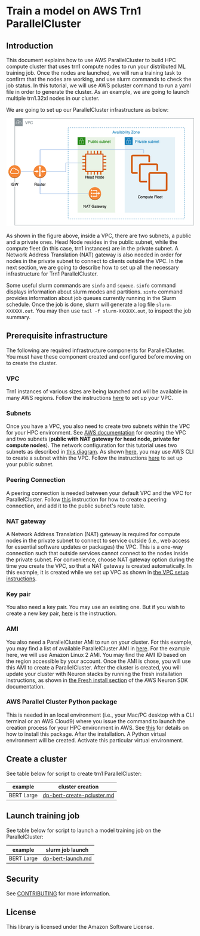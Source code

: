 # Train a model on AWS Trn1 ParallelCluster

## Introduction

This document explains how to use AWS ParallelCluster to build HPC compute cluster that uses trn1 compute nodes to run your distributed ML training job. Once the nodes are launched, we will run a training task to confirm that the nodes are working, and use slurm commands to check the job status. In this tutorial, we will use AWS pcluster command to run a yaml file in order to generate the cluster. As an example, we are going to launch multiple trn1.32xl nodes in our cluster.

We are going to set up our ParallelCluster infrastructure as below:

![image info](./detailed_instructions/document_assets/vpc-setup.png)

As shown in the figure above, inside a VPC, there are two subnets, a public and a private ones. Head Node resides in the public subnet, while the compute fleet (in this case, trn1 instances) are in the private subnet. A Network Address Translation (NAT) gateway is also needed in order for nodes in the private subnet to connect to clients outside the VPC. In the next section, we are going to describe how to set up all the necessary infrastructure for Trn1 ParallelCluster.

Some useful slurm commands are `sinfo` and  `squeue`. `sinfo` command displays information about slurm modes and partitions. `sinfo` command provides information about job queues currently running in the Slurm schedule. Once the job is done, slurm will generate a log file `slurm-XXXXXX.out`. You may then use `tail -f slurm-XXXXXX.out`, to inspect the job summary.

## Prerequisite infrastructure
The following are required infrastructure components for ParallelCluster. You must have these component created and configured before moving on to create the cluster.

### VPC

Trn1 instances of various sizes are being launched and will be available in many AWS regions. Follow the instructions [here](./detailed_instructions/vpc-setup.md) to set up your VPC.

### Subnets
Once you have a VPC, you also need to create two subnets within the VPC for your HPC environment. See [AWS documentation](https://docs.aws.amazon.com/parallelcluster/latest/ug/network-configuration-v3.html#network-configuration-v3-two-subnets "Creating subnets") for creating the VPC and two subnets (**public with NAT gateway for head node, private for compute nodes**). The network configuration for this tutorial uses two subnets as described in [this diagram](https://docs.aws.amazon.com/parallelcluster/latest/ug/network-configuration-v3.html#network-configuration-v3-two-subnets "Network configuration"). As shown [here](https://docs.aws.amazon.com/vpc/latest/userguide/vpc-subnets-commands-example.html#vpc-subnets-commands-example-launch-instance "Launch instance"), you may use AWS CLI to create a subnet within the VPC. Follow the instructions [here](./detailed_instructions/subnet-setup.md) to set up your public subnet.

### Peering Connection
A peering connection is needed between your default VPC and the VPC for ParallelCluster. Follow [this](./detailed_instructions/peering-connection-setup.md) instruction for how to create a peering connection, and add it to the public subnet's route table. 

### NAT gateway
A Network Address Translation (NAT) gateway is required for compute nodes in the private subnet to connect to service outside (i.e., web access for essential software updates or packages) the VPC. This is a one-way connection such that outside services cannot connect to the nodes inside the private subnet. For convenience, choose NAT gateway option during the time you create the VPC, so that a NAT gateway is created automatically. In this example, it is created while we set up VPC as shown in [the VPC setup instructions](./detailed_instructions/vpc-setup.md).

### Key pair
You also need a key pair. You may use an existing one. But if you wish to create a new key pair, [here](https://docs.aws.amazon.com/AWSEC2/latest/UserGuide/create-key-pairs.html#having-ec2-create-your-key-pair "Create key pair") is the instruction.

### AMI
You also need a ParallelCluster AMI to run on your cluster. For this example, you may find a list of available ParallelCluster AMI in [here](https://github.com/aws/aws-parallelcluster/blob/v2.11.7/amis.txt). For the example here, we will use Amazon Linux 2 AMI. You may find the AMI ID based on the region accessible by your account. Once the AMI is chose, you will use this AMI to create a ParallelCluster. After the cluster is created, you will update your cluster with Neuron stacks by running the fresh installation instructions, as shown in [the Fresh install section](https://awsdocs-neuron.readthedocs-hosted.com/en/latest/neuron-intro/pytorch-setup/pytorch-install.html#develop-on-aws-ml-accelerator-instance) of the AWS Neuron SDK documentation.

### AWS Parallel Cluster Python package

This is needed in an local environment (i.e., your Mac/PC desktop with a CLI terminal or an AWS Cloud9) where you issue the command to launch the creation process for your HPC environment in AWS. See [this](https://docs.aws.amazon.com/parallelcluster/latest/ug/install-v3-virtual-environment.html) for details on how to install this package. After the installation. A Python virtual environment will be created. Activate this particular virtual environment. 


## Create a cluster

See table below for script to create trn1 ParallelCluster:

|example      | cluster creation |
|-------------|------------------|
|BERT Large   | [dp-bert-create-pcluster.md](./detailed_instructions/dp-bert-create-pcluster.md)  |

## Launch training job

See table below for script to launch a model training job on the ParallelCluster:

|example      | slurm job launch  |
|-------------|-------------------|
|BERT Large   | [dp-bert-launch.md](./detailed_instructions/dp-bert-launch-job.md) |

## Security

See [CONTRIBUTING](CONTRIBUTING.md#security-issue-notifications) for more information.

## License

This library is licensed under the Amazon Software License.

